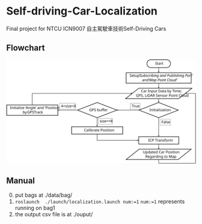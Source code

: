 # Self-driving-Car-Localization
Final project for NTCU ICN9007 自主駕駛車技術Self-Driving Cars

## Flowchart
![Flowchart](./image/flowchart.svg)

## Manual
0. put bags at ./data/bag/
1. `roslaunch  ./launch/localization.launch num:=1`
	`num:=1` represents running on bag1
2. the output csv file is at ./ouput/
